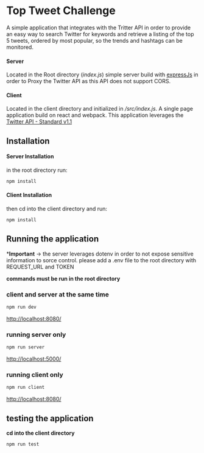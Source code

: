 # Top Tweet Challenge

A simple application that integrates with the Tritter API in order to provide an easy way to search Twitter for keywords and retrieve a listing of the top 5 tweets, ordered by most popular, so the trends and hashtags can be monitored.
#### Server

Located in the Root directory (*index.js*) simple server build with  [expressJs](https://expressjs.com/) in order to Proxy the Twitter API as this API does not support CORS. 

#### Client

Located in the client directory and initialized in */src/index.js*. A single page application build on react and webpack. This application leverages the [Twitter API - Standard v1.1](https://developer.twitter.com/en/docs/api-reference-index#twitter-api-v1)

## Installation
#### Server Installation
in the root directory run:
```bash
npm install
```
#### Client Installation

then cd into the client directory and run:
```bash
npm install
```

## Running the application 
***Important** -> the server leverages dotenv in order to not expose sensitive information to sorce control. 
please add a .env file to the root directory with REQUEST_URL and TOKEN

**commands must be run in the root directory**

### client and server at the same time

```bash
npm run dev
```
[http://localhost:8080/](http://localhost:8080/)

### running server only

```bash
npm run server
```
[http://localhost:5000/](http://localhost:5000/)
### running client only

```bash
npm run client
```
[http://localhost:8080/](http://localhost:8080/)

## testing the application

**cd into the client directory**

```bash
npm run test
```